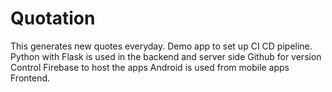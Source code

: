 # Quotation
This generates new quotes everyday. 
Demo app to set up CI CD pipeline.
Python with Flask is used in the backend and server side
Github for version Control
Firebase to host the apps
Android is used from mobile apps Frontend.
